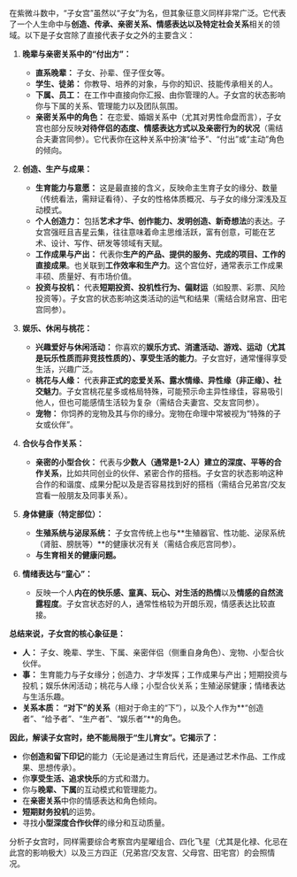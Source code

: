 在紫微斗数中，“子女宫”虽然以“子女”为名，但其象征意义同样非常广泛。它代表了一个人生命中与**创造、传承、亲密关系、情感表达以及特定社会关系**相关的领域。以下是子女宫除了直接代表子女之外的主要含义：

1.  **晚辈与亲密关系中的“付出方”：**
    *   **直系晚辈：** 子女、孙辈、侄子侄女等。
    *   **学生、徒弟：** 你教导、培养的对象，与你的知识、技能传承相关的人。
    *   **下属、员工：** 在工作中直接向你汇报、由你管理的人。子女宫的状态影响你与下属的关系、管理能力以及团队氛围。
    *   **亲密关系中的角色：** 在恋爱、婚姻关系中（尤其对男性命盘而言），子女宫也部分反映**对待伴侣的态度、情感表达方式以及亲密行为的状况**（需结合夫妻宫同参）。它代表你在这种关系中扮演“给予”、“付出”或“主动”角色的倾向。

2.  **创造、生产与成果：**
    *   **生育能力与意愿：** 这是最直接的含义，反映命主生育子女的缘分、数量（传统看法，需辩证看待）、子女的性格体质概况、与子女的缘分深浅及互动模式。
    *   **个人创造力：** 包括**艺术才华、创作能力、发明创造、新奇想法**的表达。子女宫强旺且吉星云集，往往意味着命主思维活跃，富有创意，可能在艺术、设计、写作、研发等领域有天赋。
    *   **工作成果与产出：** 代表你**生产的产品、提供的服务、完成的项目、工作的直接成果**。也关联到**工作效率和生产力**。这个宫位好，通常表示工作成果丰硕、质量好、有市场价值。
    *   **投资与投机：** 代表**短期投资、投机性行为、偏财运**（如股票、彩票、风险投资等）。子女宫的状态影响这类活动的运气和结果（需结合财帛宫、田宅宫同参）。

3.  **娱乐、休闲与桃花：**
    *   **兴趣爱好与休闲活动：** 你喜欢的**娱乐方式、消遣活动、游戏、运动（尤其是玩乐性质而非竞技性质的）、享受生活的能力**。子女宫好，通常懂得享受生活，兴趣广泛。
    *   **桃花与人缘：** 代表**非正式的恋爱关系、露水情缘、异性缘（非正缘）、社交魅力**。子女宫桃花星多或格局特殊，可能预示命主异性缘佳，容易吸引他人，但也可能感情生活较为复杂（需结合夫妻宫、交友宫同参）。
    *   **宠物：** 你饲养的宠物及其与你的缘分。宠物在命理中常被视为“特殊的子女或伙伴”。

4.  **合伙与合作关系：**
    *   **亲密的小型合伙：** 代表与**少数人（通常是1-2人）建立的深度、平等的合作关系**，比如共同创业的伙伴、紧密合作的搭档。子女宫的状态影响这种合作的和谐度、成果分配以及是否容易找到好的搭档（需结合兄弟宫/交友宫看一般朋友及同事关系）。

5.  **身体健康（特定部位）：**
    *   **生殖系统与泌尿系统：** 子女宫传统上也与**生殖器官、性功能、泌尿系统（肾脏、膀胱等）**的健康状况有关（需结合疾厄宫同参）。
    *   **与生育相关的健康问题。**

6.  **情绪表达与“童心”：**
    *   反映一个人**内在的快乐感、童真、玩心、对生活的热情**以及**情感的自然流露程度**。子女宫状态好的人，通常性格较为开朗乐观，情感表达比较直接。

**总结来说，子女宫的核心象征是：**

*   **人：** 子女、晚辈、学生、下属、亲密伴侣（侧重自身角色）、宠物、小型合伙伙伴。
*   **事：** 生育能力与子女缘分；创造力、才华发挥；工作成果与产出；短期投资与投机；娱乐休闲活动；桃花与人缘；小型合伙关系；生殖泌尿健康；情绪表达与生活乐趣。
*   **关系本质：** **“对下”的关系**（相对于命主的“下”），以及个人作为**“创造者”、“给予者”、“生产者”、“娱乐者”**的角色。

**因此，解读子女宫时，绝不能局限于“生儿育女”。它揭示了：**

*   你**创造和留下印记**的能力（无论是通过生育后代，还是通过艺术作品、工作成果、思想传承）。
*   你**享受生活、追求快乐**的方式和潜力。
*   你与**晚辈、下属**的互动模式和管理能力。
*   在**亲密关系**中你的情感表达和角色倾向。
*   **短期财务投机**的运势。
*   寻找**小型深度合作伙伴**的缘分和互动质量。

分析子女宫时，同样需要综合考察宫内星曜组合、四化飞星（尤其是化禄、化忌在此宫的影响极大）以及三方四正（兄弟宫/交友宫、父母宫、田宅宫）的会照情况。